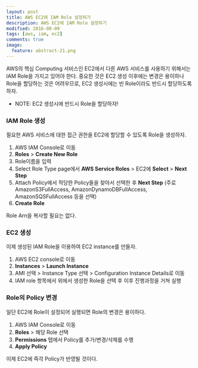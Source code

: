 ```yaml
---
layout: post
title: AWS EC2에 IAM Role 설정하기 
description: AWS EC2에 IAM Role 설정하기 
modified: 2016-08-09
tags: [aws, iam, ec2]
comments: true
image:
  feature: abstract-21.png
---
```

AWS의 핵심 Computing 서비스인 EC2에서 다른 AWS 서비스를 사용하기 위해서는 IAM Role을 가지고 있어야 한다. 
중요한 것은 EC2 생성 이후에는 변경은 용이하나 Role을 할당하는 것은 어려우므로, EC2 생성시에는 빈 Role이라도 반드시 할당하도록 하자.

- NOTE: EC2 생성시에 반드시 Role을 할당하자!

### IAM Role 생성

필요한 AWS 서비스에 대한 접근 권한을 EC2에 할당할 수 있도록 Role을 생성하자. 

1. AWS IAM Console로 이동
2. **Roles** > **Create New Role**
3. Role이름을 입력
4. Select Role Type page에서 **AWS Service Roles** >  EC2에 **Select** > **Next Step**
5. Attach Policy에서 적당한 Policy들을 찾아서 선택한 후 **Next Step** (주로 AmazonS3FullAccess, AmazonDynamoDBFullAccess, AmazonSQSFullAccess 등을 선택)
6. **Create Role**

Role Arn을 복사할 필요는 없다.  

### EC2 생성 

이제 생성된 IAM Role을 이용하여 EC2 instance를 만들자. 

1. AWS EC2 console로 이동
2. **Instances** > **Launch Instance** 
3. AMI 선택 > Instance Type 선택 > Configuration Instance Details로 이동
4. IAM role 항목에서 위에서 생성한 Role을 선택 후 이후 진행과정을 거쳐 실행

### Role의 Policy 변경

일단 EC2에 Role이 설정되어 실행되면 Role의 변경은 용이하다. 

1. AWS IAM Console로 이동
2. **Roles** > 해당 Role 선택
3. **Permissions** 탭에서 Policy를 추가/변경/삭제를 수행
4. **Apply Policy**

이제 EC2에 즉각 Policy가 반영될 것이다. 
